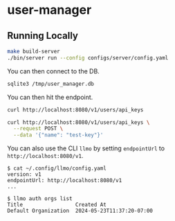 # user-manager

## Running Locally

```bash
make build-server
./bin/server run --config configs/server/config.yaml
```

You can then connect to the DB.

```bash
sqlite3 /tmp/user_manager.db
```

You can then hit the endpoint.

```bash
curl http://localhost:8080/v1/users/api_keys

curl http://localhost:8080/v1/users/api_keys \
  --request POST \
  --data '{"name": "test-key"}'
```

You can also use the CLI `llmo` by setting `endpointUrl` to `http://localhost:8080/v1`.

```console
$ cat ~/.config/llmo/config.yaml
version: v1
endpointUrl: http://localhost:8080/v1
...

$ llmo auth orgs list
Title                 Created At
Default Organization  2024-05-23T11:37:20-07:00
```
